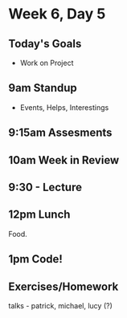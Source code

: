 # Week 6, Day 5

## Today's Goals

- Work on Project

## 9am Standup

- Events, Helps, Interestings

## 9:15am Assesments

## 10am Week in Review

## 9:30 - Lecture

## 12pm Lunch

Food.

## 1pm Code!

## Exercises/Homework

talks - patrick, michael, lucy (?)

